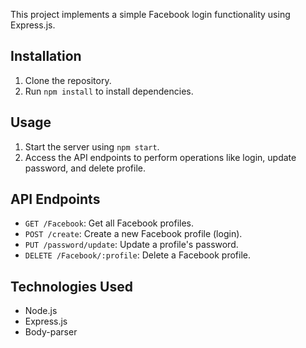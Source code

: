 This project implements a simple Facebook login functionality using Express.js.

## Installation

1. Clone the repository.
2. Run `npm install` to install dependencies.

## Usage

1. Start the server using `npm start`.
2. Access the API endpoints to perform operations like login, update password, and delete profile.

## API Endpoints

- `GET /Facebook`: Get all Facebook profiles.
- `POST /create`: Create a new Facebook profile (login).
- `PUT /password/update`: Update a profile's password.
- `DELETE /Facebook/:profile`: Delete a Facebook profile.

## Technologies Used

- Node.js
- Express.js
- Body-parser

